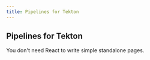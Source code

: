 ```yaml
---
title: Pipelines for Tekton
---
```


## Pipelines for Tekton

You don't need React to write simple standalone pages.
